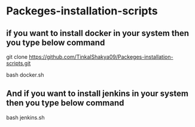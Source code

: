 # Packeges-installation-scripts

## if you want to install docker in your system then you type below command

git clone https://github.com/TinkalShakya09/Packeges-installation-scripts.git

bash docker.sh

## And if you want to install jenkins in your system then you type below command

bash jenkins.sh
